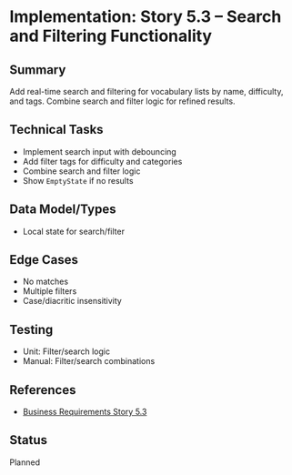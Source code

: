 # Implementation: Story 5.3 – Search and Filtering Functionality

## Summary

Add real-time search and filtering for vocabulary lists by name, difficulty, and tags. Combine search and filter logic for refined results.

## Technical Tasks

- Implement search input with debouncing
- Add filter tags for difficulty and categories
- Combine search and filter logic
- Show `EmptyState` if no results

## Data Model/Types

- Local state for search/filter

## Edge Cases

- No matches
- Multiple filters
- Case/diacritic insensitivity

## Testing

- Unit: Filter/search logic
- Manual: Filter/search combinations

## References

- [Business Requirements Story 5.3](../../business-requirements/epic-5-vocabulary-list-ui-enhancement/story-5-3-search-filtering-functionality.md)

## Status

Planned
